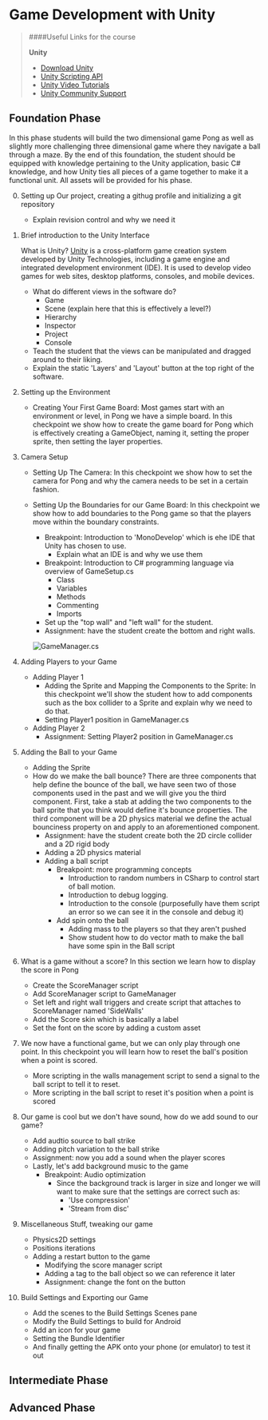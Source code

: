 # Game Development with Unity

> ####Useful Links for the course
>
> **Unity**
>
> - [Download Unity](http://unity3d.com/unity/download)
> - [Unity Scripting API](http://docs.unity3d.com/ScriptReference/index.html)
> - [Unity Video Tutorials](http://unity3d.com/learn/tutorials/modules/beginner/editor)
> - [Unity Community Support](http://unity3d.com/community)

## Foundation Phase

In this phase students will build the two dimensional game Pong as well as slightly more challenging three dimensional game where they navigate a ball through a maze.  By the end of this foundation, the student should be equipped with knowledge pertaining to the Unity application, basic C# knowledge, and how Unity ties all pieces of a game together to make it a functional unit.  All assets will be provided for his phase.

0. Setting up Our project, creating a githug profile and initializing a git repository
    - Explain revision control and why we need it

1. Brief introduction to the Unity Interface

    What is Unity?
    [Unity](http://en.wikipedia.org/wiki/Unity_(game_engine)) is a cross-platform game creation system developed by Unity Technologies, including a game engine and integrated development environment (IDE).  It is used to develop video games for web sites, desktop platforms, consoles, and mobile devices.

    - What do different views in the software do? 
        - Game
        - Scene (explain here that this is effectively a level?)
        - Hierarchy
        - Inspector
        - Project
        - Console
    - Teach the student that the views can be manipulated and dragged around to their liking.
    - Explain the static 'Layers' and 'Layout' button at the top right of the software.

2. Setting up the Environment
    - Creating Your First Game Board: Most games start with an environment or level, in Pong we have a simple board.  In this checkpoint we show how to create the game board for Pong which is effectively creating a GameObject, naming it, setting the proper sprite, then setting the layer properties.

3. Camera Setup
    - Setting Up The Camera: In this checkpoint we show how to set the camera for Pong and why the camera needs to be set in a certain fashion.
    - Setting Up the Boundaries for our Game Board: In this checkpoint we show how to add boundaries to the Pong game so that the players move within the boundary constraints.
        - Breakpoint: Introduction to 'MonoDevelop' which is ehe IDE that Unity has chosen to use.
            - Explain what an IDE is and why we use them
        - Breakpoint: Introduction to C# programming language via overview of GameSetup.cs
            - Class
            - Variables
            - Methods
            - Commenting
            - Imports
        - Set up the "top wall" and "left wall" for the student.
        - Assignment: have the student create the bottom and right walls.

        ![GameManager.cs](http://bit.ly/1I5QELF)

4. Adding Players to your Game
    - Adding Player 1
        - Adding the Sprite and Mapping the Components to the Sprite: In this checkpoint we'll show the student how to add components such as the box collider to a Sprite and explain why we need to do that.
        - Setting Player1 position in GameManager.cs
    - Adding Player 2
        - Assignment: Setting Player2 position in GameManager.cs

5. Adding the Ball to your Game
    - Adding the Sprite
    - How do we make the ball bounce?  There are three components that help define the bounce of the ball, we have seen two of those components used in the past and we will give you the third component.  First, take a stab at adding the two components to the ball sprite that you think would define it's bounce properties.  The third component will be a 2D physics material we define the actual bounciness property on and apply to an aforementioned component. 
        - Assignment: have the student create both the 2D circle collider and a 2D rigid body
        - Adding a 2D physics material
        - Adding a ball script
            - Breakpoint: more programming concepts
                - Introduction to random numbers in CSharp to control start of ball motion.
                - Introduction to debug logging.
                - Introduction to the console (purposefully have them script an error so we can see it in the console and debug it)
            - Add spin onto the ball
                - Adding mass to the players so that they aren't pushed
                - Show student how to do vector math to make the ball have some spin in the Ball script

6. What is a game without a score?  In this section we learn how to display the score in Pong
    - Create the ScoreManager script
    - Add ScoreManager script to GameManager
    - Set left and right wall triggers and create script that attaches to ScoreManager named 'SideWalls'
    - Add the Score skin which is basically a label
    - Set the font on the score by adding a custom asset

7. We now have a functional game, but we can only play through one point.  In this checkpoint you will learn how to reset the ball's position when a point is scored.
    - More scripting in the walls management script to send a signal to the ball script to tell it to reset.
    - More scripting in the ball script to reset it's position when a point is scored

8. Our game is cool but we don't have sound, how do we add sound to our game?
    - Add audtio source to ball strike
    - Adding pitch variation to the ball strike
    - Assignment: now you add a sound when the player scores
    - Lastly, let's add background music to the game
        - Breakpoint: Audio optimization
            - Since the background track is larger in size and longer we will want to make sure that the settings are correct such as:
                - 'Use compression'
                - 'Stream from disc'

9. Miscellaneous Stuff, tweaking our game
    - Physics2D settings
    - Positions iterations
    - Adding a restart button to the game
        - Modifying the score manager script
        - Adding a tag to the ball object so we can reference it later
        - Assignment: change the font on the button

10. Build Settings and Exporting our Game
    - Add the scenes to the Build Settings Scenes pane
    - Modify the Build Settings to build for Android
    - Add an icon for your game
    - Setting the Bundle Identifier    
    - And finally getting the APK onto your phone (or emulator) to test it out

## Intermediate Phase

## Advanced Phase
